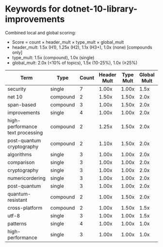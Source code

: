 # Keywords for dotnet-10-library-improvements

Combined local and global scoring:
- Score = count × header_mult × type_mult × global_mult
- header_mult: 1.5x (H1), 1.25x (H2), 1.1x (H3+), 1.0x (none) [compounds only]
- type_mult: 1.5x (compound), 1.0x (single)
- global_mult: 2.0x (<10% of topics), 1.5x (10-25%), 1.0x (≥25%)

| Term | Type | Count | Header Mult | Type Mult | Global Mult | Score |
|------|------|-------|-------------|-----------|-------------|-------|
| security | single | 7 | 1.00x | 1.00x | 1.5x | 10.500 |
| net 10 | compound | 2 | 1.50x | 1.50x | 2.0x | 9.000 |
| span-based | compound | 3 | 1.00x | 1.50x | 2.0x | 9.000 |
| improvements | single | 4 | 1.00x | 1.00x | 2.0x | 8.000 |
| high-performance text processing | compound | 2 | 1.25x | 1.50x | 2.0x | 7.500 |
| post-quantum cryptography | compound | 2 | 1.10x | 1.50x | 2.0x | 6.600 |
| algorithms | single | 3 | 1.00x | 1.00x | 2.0x | 6.000 |
| comparison | single | 3 | 1.00x | 1.00x | 2.0x | 6.000 |
| cryptography | single | 3 | 1.00x | 1.00x | 2.0x | 6.000 |
| numericordering | single | 3 | 1.00x | 1.00x | 2.0x | 6.000 |
| post-quantum | single | 3 | 1.00x | 1.00x | 2.0x | 6.000 |
| quantum-resistant | compound | 2 | 1.00x | 1.50x | 2.0x | 6.000 |
| cross-platform | compound | 2 | 1.00x | 1.50x | 1.5x | 4.500 |
| utf-8 | single | 3 | 1.00x | 1.00x | 1.5x | 4.500 |
| patterns | single | 4 | 1.00x | 1.00x | 1.0x | 4.000 |
| high-performance | single | 3 | 1.00x | 1.00x | 1.0x | 3.000 |
